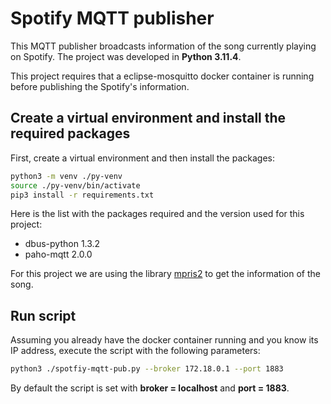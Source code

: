 # Spotify MQTT publisher

This MQTT publisher broadcasts information of the song currently playing on Spotify.
The project was developed in **Python 3.11.4**.

This project requires that a eclipse-mosquitto docker container is running before publishing the Spotify's information.

## Create a virtual environment and install the required packages

First, create a virtual environment and then install the packages:
```bash
python3 -m venv ./py-venv
source ./py-venv/bin/activate
pip3 install -r requirements.txt
```

Here is the list with the packages required and the version used for this project:
- dbus-python 1.3.2
- paho-mqtt 2.0.0

For this project we are using the library [mpris2](https://github.com/hugosenari/mpris2) to get the information of the song.

## Run script

Assuming you already have the docker container running and you know its IP address, execute the script with the
following parameters:
```bash
python3 ./spotfiy-mqtt-pub.py --broker 172.18.0.1 --port 1883
```

By default the script is set with **broker = localhost** and **port = 1883**.